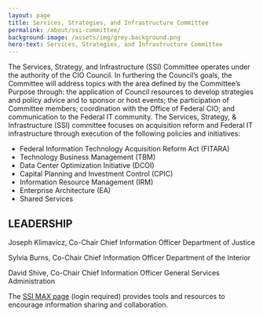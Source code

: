 ```yaml
---
layout: page
title: Services, Strategies, and Infrastructure Committee
permalink: /about/ssi-committee/
background-image: /assets/img/grey.background.png
hero-text: Services, Strategies, and Infrastructure Committee
---
```

The Services, Strategy, and Infrastructure (SSI) Committee operates under the authority of the CIO Council. In furthering the Council’s goals, the Committee will address topics with the area defined by the Committee’s Purpose through: the application of Council resources to develop strategies and policy advice and to sponsor or host events; the participation of Committee members; coordination with the Office of Federal CIO; and communication to the Federal IT community. The Services, Strategy, & Infrastructure (SSI) committee focuses on acquisition reform and Federal IT infrastructure through execution of the following policies and initiatives:

* Federal Information Technology Acquisition Reform Act (FITARA)
* Technology Business Management (TBM)
* Data Center Optimization Initiative (DCOI)
* Capital Planning and Investment Control (CPIC)
* Information Resource Management (IRM)
* Enterprise Architecture (EA)
* Shared Services

## LEADERSHIP
Joseph Klimavicz, Co-Chair
Chief Information Officer
Department of Justice

Sylvia Burns, Co-Chair
Chief Information Officer
Department of the Interior

David Shive, Co-Chair
Chief Information Officer
General Services Administration

The [SSI MAX page](https://community.max.gov/x/URp5K) (login required) provides tools and resources to encourage information sharing and collaboration.
